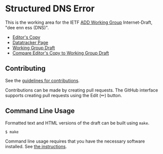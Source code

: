 # Structured DNS Error

This is the working area for the IETF [ADD Working Group](https://datatracker.ietf.org/wg/add/documents/) Internet-Draft, "dee enn ess (DNS)".

* [Editor's Copy](https://ietf-wg-dnsop.github.io/ietf-wg-dnsop/#go.draft-ietf-add-dns-error.html)
* [Datatracker Page](https://datatracker.ietf.org/doc/draft-ietf-add-dns-error)
* [Working Group Draft](https://datatracker.ietf.org/doc/html/draft-ietf-add-dns-error)
* [Compare Editor's Copy to Working Group Draft](https://ietf-wg-dnsop.github.io/ietf-wg-dnsop/#go.draft-ietf-add-dns-error.diff)


## Contributing

See the
[guidelines for contributions](https://github.com/ietf-wg-dnsop/blob/main/CONTRIBUTING.md).

Contributions can be made by creating pull requests.
The GitHub interface supports creating pull requests using the Edit (✏) button.


## Command Line Usage

Formatted text and HTML versions of the draft can be built using `make`.

```sh
$ make
```

Command line usage requires that you have the necessary software installed.  See
[the instructions](https://github.com/martinthomson/i-d-template/blob/main/doc/SETUP.md).

